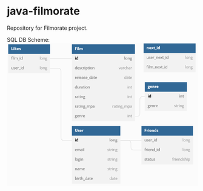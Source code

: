 # java-filmorate
Repository for Filmorate project.


SQL DB Scheme:
![Filmorate DB scheme](/sql/filmorate_db_scheme.png)
